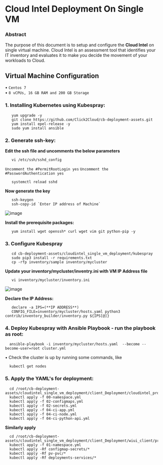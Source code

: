 # Cloud Intel Deployment On Single VM


### Abstract


The purpose of this document is to setup and configure the **Cloud Intel** on single virtual machine. Cloud Intel is an assessment tool that identifies your IT inventory and evaluates it to make you decide the movement of your workloads to Cloud. 

##  Virtual Machine Configuration


•      ` Centos 7 `                                                                                                                              
•      ` 8 vCPUs, 16 GB RAM and 200 GB Storage `                                                                

### 1. Installing Kubernetes using Kubespray: 
                                                                                   
       yum upgrade -y
       git clone https://github.com/Click2Cloud/cb-deployment-assets.git
       yum install epel-release -y
       sudo yum install ansible
       
### 2. Generate ssh-key:

**Edit the ssh file and uncomments the below parameters**

       vi /etc/ssh/sshd_config
       
`Uncomment the #PermitRootLogin yes`
`Uncomment the  #PasswordAuthentication yes`

       systemctl reload sshd

**Now generate the key**

       ssh-keygen
       ssh-copy-id `Enter IP address of Machine`
  
   ![image](https://user-images.githubusercontent.com/95343388/151780812-01a8cd61-8151-46aa-b42c-c4da611b272e.png)

       
**Install the prerequisite packages:**

       yum install wget openssh* curl wget vim git python-pip -y

       
### 3. Configure Kubespray

       cd cb-deployment-assets/cloudintel_single_vm_deployment/kubespray
       sudo pip3 install -r requirements.txt
       cp -rfp inventory/sample inventory/mycluster

**Update your inventory/mycluster/inventry.ini with VM IP Address file**

       vi inventory/mycluster/inventory.ini
       
   ![image](https://user-images.githubusercontent.com/95343388/151781654-6be45601-e6f2-4b82-b968-81e3c5fb880e.png)
   
   
**Declare the IP Address:**

       declare -a IPS=(**IP ADDRESS**)
       CONFIG_FILE=inventory/mycluster/hosts.yaml python3 contrib/inventory_builder/inventory.py ${IPS[@]}
       
      
### 4. Deploy Kubespray with Ansible Playbook - run the playbook as root:
  
      ansible-playbook -i inventory/mycluster/hosts.yaml  --become --become-user=root cluster.yml


• Check the cluster is up by running some commands, like

      kubectl get nodes

       
### 5. Apply the YAML's for deployment:

      cd /root/cb-deployment-assets/cloudintel_single_vm_deployment/client_Deployment/cloudintel_prod_client
      kubectl apply -f 00-namespace.yml
      kubectl apply -f 02-configmaps.yml
      kubectl apply -f 02-secrets.yml
      kubectl apply -f 04-ci-app.yml
      kubectl apply -f 04-ci-node.yml
      kubectl apply -f 04-ci-python-api.yml
      
**Similarly apply**
   
      cd /root/cb-deployment-assets/cloudintel_single_vm_deployment/client_Deployment/wiui_client/prod
      kubectl apply -f 01-namespace.yml
      kubectl apply -Rf configmap-secrets/*
      kubectl apply -Rf pv-pvc/*
      kubectl apply -Rf deployments-services/*
 

